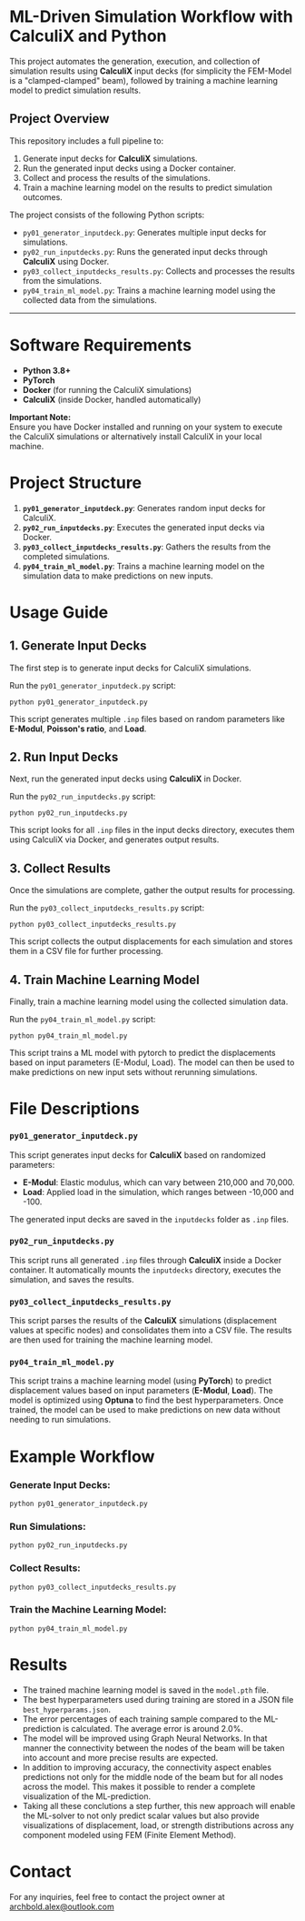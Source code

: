 # ML-Driven Simulation Workflow with CalculiX and Python

This project automates the generation, execution, and collection of simulation results using **CalculiX** input decks (for simplicity the FEM-Model is a "clamped-clamped" beam), followed by training a machine learning model to predict simulation results.

## Project Overview

This repository includes a full pipeline to:

1. Generate input decks for **CalculiX** simulations.
2. Run the generated input decks using a Docker container.
3. Collect and process the results of the simulations.
4. Train a machine learning model on the results to predict simulation outcomes.

The project consists of the following Python scripts:

- `py01_generator_inputdeck.py`: Generates multiple input decks for simulations.
- `py02_run_inputdecks.py`: Runs the generated input decks through **CalculiX** using Docker.
- `py03_collect_inputdecks_results.py`: Collects and processes the results from the simulations.
- `py04_train_ml_model.py`: Trains a machine learning model using the collected data from the simulations.

---

# Software Requirements

- **Python 3.8+**
- **PyTorch**
- **Docker** (for running the CalculiX simulations)
- **CalculiX** (inside Docker, handled automatically)

**Important Note:**  
Ensure you have Docker installed and running on your system to execute the CalculiX simulations or alternatively install CalculiX in your local machine.

# Project Structure

1. **`py01_generator_inputdeck.py`**: Generates random input decks for CalculiX.
2. **`py02_run_inputdecks.py`**: Executes the generated input decks via Docker.
3. **`py03_collect_inputdecks_results.py`**: Gathers the results from the completed simulations.
4. **`py04_train_ml_model.py`**: Trains a machine learning model on the simulation data to make predictions on new inputs.

# Usage Guide

## 1. Generate Input Decks

The first step is to generate input decks for CalculiX simulations.

Run the `py01_generator_inputdeck.py` script:

`python py01_generator_inputdeck.py`

This script generates multiple `.inp` files based on random parameters like **E-Modul**, **Poisson's ratio**, and **Load**.

## 2. Run Input Decks

Next, run the generated input decks using **CalculiX** in Docker.

Run the `py02_run_inputdecks.py` script:

`python py02_run_inputdecks.py`

This script looks for all `.inp` files in the input decks directory, executes them using CalculiX via Docker, and generates output results.

## 3. Collect Results

Once the simulations are complete, gather the output results for processing.

Run the `py03_collect_inputdecks_results.py` script:

`python py03_collect_inputdecks_results.py`

This script collects the output displacements for each simulation and stores them in a CSV file for further processing.

## 4. Train Machine Learning Model

Finally, train a machine learning model using the collected simulation data.

Run the `py04_train_ml_model.py` script:

`python py04_train_ml_model.py`

This script trains a ML model with pytorch to predict the displacements based on input parameters (E-Modul, Load). The model can then be used to make predictions on new input sets without rerunning simulations.

# File Descriptions

### `py01_generator_inputdeck.py`

This script generates input decks for **CalculiX** based on randomized parameters:

- **E-Modul**: Elastic modulus, which can vary between 210,000 and 70,000.
- **Load**: Applied load in the simulation, which ranges between -10,000 and -100.

The generated input decks are saved in the `inputdecks` folder as `.inp` files.

### `py02_run_inputdecks.py`

This script runs all generated `.inp` files through **CalculiX** inside a Docker container. It automatically mounts the `inputdecks` directory, executes the simulation, and saves the results.

### `py03_collect_inputdecks_results.py`

This script parses the results of the **CalculiX** simulations (displacement values at specific nodes) and consolidates them into a CSV file. The results are then used for training the machine learning model.

### `py04_train_ml_model.py`

This script trains a machine learning model (using **PyTorch**) to predict displacement values based on input parameters (**E-Modul**, **Load**). The model is optimized using **Optuna** to find the best hyperparameters. Once trained, the model can be used to make predictions on new data without needing to run simulations.

# Example Workflow

### Generate Input Decks:

`python py01_generator_inputdeck.py`

### Run Simulations:

`python py02_run_inputdecks.py`

### Collect Results:

`python py03_collect_inputdecks_results.py`

### Train the Machine Learning Model:

`python py04_train_ml_model.py`

# Results

- The trained machine learning model is saved in the `model.pth` file.
- The best hyperparameters used during training are stored in a JSON file `best_hyperparams.json`.
- The error percentages of each training sample compared to the ML-prediction is calculated. The average error is around 2.0%.
- The model will be improved using Graph Neural Networks. In that manner the connectivity between the nodes of the beam will be taken into account and more precise results are expected.
- In addition to improving accuracy, the connectivity aspect enables predictions not only for the middle node of the beam but for all nodes across the model. This makes it possible to render a complete visualization of the ML-prediction.
- Taking all these conclutions a step further, this new approach will enable the ML-solver to not only predict scalar values but also provide visualizations of displacement, load, or strength distributions across any component modeled using FEM (Finite Element Method).

# Contact

For any inquiries, feel free to contact the project owner at archbold.alex@outlook.com
